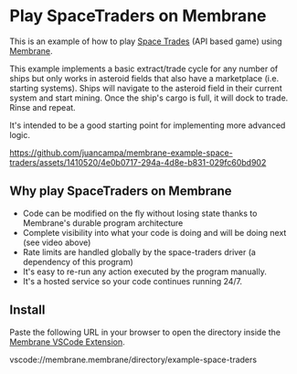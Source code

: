 # Play SpaceTraders on Membrane

This is an example of how to play [Space Trades](https://spacetraders.io) (API based game) using [Membrane](https://membrane.io).

This example implements a basic extract/trade cycle for any number of ships but only works in asteroid fields that also have a marketplace (i.e. starting systems). Ships will navigate to the asteroid field in their current system and start mining. Once the ship's cargo is full, it will dock to trade. Rinse and repeat.

It's intended to be a good starting point for implementing more advanced logic.

https://github.com/juancampa/membrane-example-space-traders/assets/1410520/4e0b0717-294a-4d8e-b831-029fc60bd902

## Why play SpaceTraders on Membrane

 - Code can be modified on the fly without losing state thanks to Membrane's durable program architecture
 - Complete visibility into what your code is doing and will be doing next (see video above)
 - Rate limits are handled globally by the space-traders driver (a dependency of this program)
 - It's easy to re-run any action executed by the program manually.
 - It's a hosted service so your code continues running 24/7.

## Install

Paste the following URL in your browser to open the directory inside the [Membrane VSCode Extension](https://marketplace.visualstudio.com/items?itemName=membrane.membrane).

vscode://membrane.membrane/directory/example-space-traders

